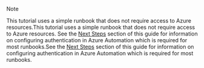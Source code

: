 > [!NOTE]
> <span data-ttu-id="e0d46-101">This tutorial uses a simple runbook that does not require access to Azure resources.</span><span class="sxs-lookup"><span data-stu-id="e0d46-101">This tutorial uses a simple runbook that does not require access to Azure resources.</span></span>  <span data-ttu-id="e0d46-102">See the [Next Steps](#nextsteps) section of this guide for information on configuring authentication in Azure Automation which is required for most runbooks.</span><span class="sxs-lookup"><span data-stu-id="e0d46-102">See the [Next Steps](#nextsteps) section of this guide for information on configuring authentication in Azure Automation which is required for most runbooks.</span></span> 
> 
> 

